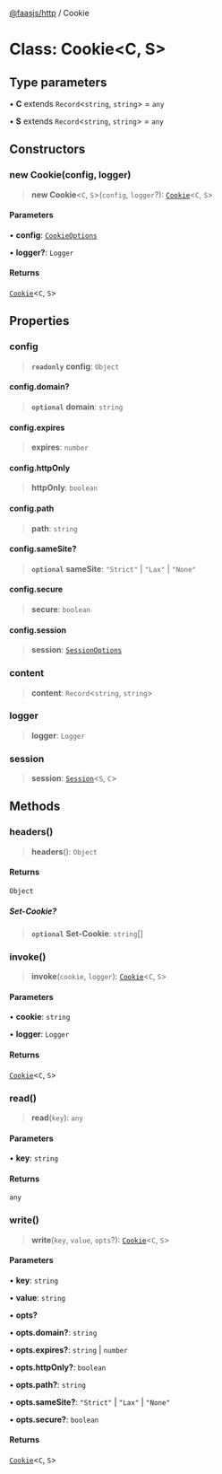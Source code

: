 [@faasjs/http](../README.md) / Cookie

# Class: Cookie\<C, S\>

## Type parameters

• **C** extends `Record`\<`string`, `string`\> = `any`

• **S** extends `Record`\<`string`, `string`\> = `any`

## Constructors

### new Cookie(config, logger)

> **new Cookie**\<`C`, `S`\>(`config`, `logger`?): [`Cookie`](Cookie.md)\<`C`, `S`\>

#### Parameters

• **config**: [`CookieOptions`](../type-aliases/CookieOptions.md)

• **logger?**: `Logger`

#### Returns

[`Cookie`](Cookie.md)\<`C`, `S`\>

## Properties

### config

> **`readonly`** **config**: `Object`

#### config.domain?

> **`optional`** **domain**: `string`

#### config.expires

> **expires**: `number`

#### config.httpOnly

> **httpOnly**: `boolean`

#### config.path

> **path**: `string`

#### config.sameSite?

> **`optional`** **sameSite**: `"Strict"` \| `"Lax"` \| `"None"`

#### config.secure

> **secure**: `boolean`

#### config.session

> **session**: [`SessionOptions`](../type-aliases/SessionOptions.md)

### content

> **content**: `Record`\<`string`, `string`\>

### logger

> **logger**: `Logger`

### session

> **session**: [`Session`](Session.md)\<`S`, `C`\>

## Methods

### headers()

> **headers**(): `Object`

#### Returns

`Object`

##### Set-Cookie?

> **`optional`** **Set-Cookie**: `string`[]

### invoke()

> **invoke**(`cookie`, `logger`): [`Cookie`](Cookie.md)\<`C`, `S`\>

#### Parameters

• **cookie**: `string`

• **logger**: `Logger`

#### Returns

[`Cookie`](Cookie.md)\<`C`, `S`\>

### read()

> **read**(`key`): `any`

#### Parameters

• **key**: `string`

#### Returns

`any`

### write()

> **write**(`key`, `value`, `opts`?): [`Cookie`](Cookie.md)\<`C`, `S`\>

#### Parameters

• **key**: `string`

• **value**: `string`

• **opts?**

• **opts\.domain?**: `string`

• **opts\.expires?**: `string` \| `number`

• **opts\.httpOnly?**: `boolean`

• **opts\.path?**: `string`

• **opts\.sameSite?**: `"Strict"` \| `"Lax"` \| `"None"`

• **opts\.secure?**: `boolean`

#### Returns

[`Cookie`](Cookie.md)\<`C`, `S`\>
